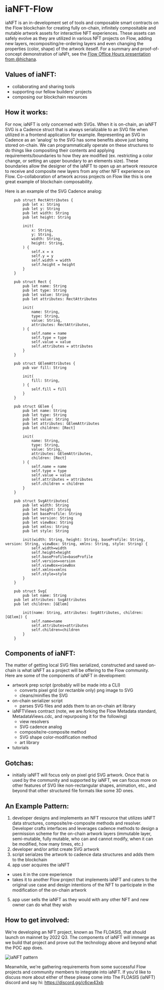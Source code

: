 # iaNFT-Flow

iaNFT is an in-development set of tools and composable smart contracts on the Flow blockchain for creating fully on-chain, infinitely compositable and mutable artwork assets for interactive NFT experiences. These assets can safely evolve as they are utilized in various NFT projects on Flow, adding new layers, recompositing/re-ordering layers and even changing the properties (color, shape) of the artwork iteself. For a summary and proof-of-concept demonstration of iaNFt, see the [Flow Office Hours presentation from @hichana](https://youtu.be/q8jk5hGAwSs?t=1865).

## Values of iaNFT:
- collaborating and sharing tools
- supporting our fellow builders' projects
- composing our blockchain resources

## How it works:
For now, iaNFT is only concerned with SVGs. When it is on-chain, an iaNFT SVG is a Cadence struct that is always serializable to an SVG file when utilized in a frontend application for example. Representing an SVG in Cadence as an 'analog' to the SVG has some benefits above just being stored on-chain. We can programmatically operate on these structures to do things like compositing their contents and applying requirements/boundaries to how they are modified (ex. restricting a color change, or setting an upper boundary to an elements size). These boundaries allow the designer of the iaNFT to open up an artwork resource to receive and composite new layers from any other NFT experience on Flow. Co-collaboration of artwork across projects on Flow like this is one great example of blockchain composability.

Here is an example of the SVG Cadence analog:
```
    pub struct RectAttributes {
        pub let x: String
        pub let y: String
        pub let width: String
        pub let height: String

        init(
            x: String,
            y: String,
            width: String,
            height: String,
        ) {
            self.x = x
            self.y = y
            self.width = width
            self.height = height
        }
    }

    pub struct Rect {
        pub let name: String
        pub let type: String
        pub let value: String
        pub let attributes: RectAttributes

        init(
            name: String,
            type: String,
            value: String,
            attributes: RectAttributes,
        ) {
            self.name = name
            self.type = type
            self.value = value
            self.attributes = attributes
        }
    }

    pub struct GElemAttributes {
        pub var fill: String

        init(
            fill: String,
        ) {
            self.fill = fill
        }
    }

    pub struct GElem {
        pub let name: String
        pub let type: String
        pub let value: String
        pub let attributes: GElemAttributes
        pub let children: [Rect]

        init(
            name: String,
            type: String,
            value: String,
            attributes: GElemAttributes,
            children: [Rect]
        ) {
            self.name = name
            self.type = type
            self.value = value
            self.attributes = attributes
            self.children = children
        }
    }

    pub struct SvgAttributes{
        pub let width: String
        pub let height: String
        pub let baseProfile: String
        pub let version: String
        pub let viewBox: String
        pub let xmlns: String
        pub let style: String

        init(width: String, height: String, baseProfile: String, version: String, viewBox: String, xmlns: String, style: String) {
            self.width=width
            self.height=height
            self.baseProfile=baseProfile
            self.version=version
            self.viewBox=viewBox
            self.xmlns=xmlns
            self.style=style
        }
    }

	pub struct Svg{
		pub let name: String
    pub let attributes: SvgAttributes
    pub let children: [GElem]

		init(name: String, attributes: SvgAttributes, children: [GElem]) {
			self.name=name
            self.attributes=attributes
            self.children=children
		}
	}
```

## Components of iaNFT:
The matter of getting local SVG files serialized, constructed and saved on-chain is what iaNFT as a project will be offering to the Flow community. Here are some of the components of iaNFT in development:
- artwork prep script (probably will be made into a CLI)
  - converts pixel grid (or rectanble only) png image to SVG
  - cleans/minifies the SVG
- on-chain serializer script
  - parses SVG files and adds them to an on-chain art library
- iaNFTViews contract (note, we are forking the Flow Metadata standard, MetadataViews.cdc, and repurposing it for the following)
  - view resolvers
  - SVG cadence analog
  - composite/re-composite method
  - SVG shape color-modification method
  - art library
- tutorials 

## Gotchas:
- initially iaNFT will focus only on pixel grid SVG artwork. Once that is used by the community and supported by iaNFT, we can focus more on other features of SVG like non-rectangular shapes, animation, etc., and beyond that other structured file formats like some 3D ones.


## An Example Pattern:
1. developer designs and implements an NFT resource that utilizes iaNFT data structures, composite/re-composite methods and resolver. Developer crafts interfaces and leverages cadence methods to design a permission scheme for the on-chain artwork layers (immutable layer, semi-mutable, fully mutable, who can and cannot modify, when it can be modified, how many times, etc.)
2. developer and/or artist create SVG artwork
3. script serialzes the artwork to cadence data structures and adds them to the blockchain
4. app user acquires the iaNFT 
  - uses it in the core experience
  - takes it to another Flow project that implements iaNFT and caters to the original use case and design intentions of the NFT to participate in the modification of the on-chain artwork
5. app user sells the iaNFT as they would with any other NFT and new owner can do what they wish

## How to get involved:
We're developing an NFT project, known as The FLOASIS, that should launch on mainnet by 2022 Q3. The components of iaNFT will immerge as we build that project and prove out the technology above and beyond what the POC app does. 

![iaNFT pattern](https://github.com/hichana/iaNFT-Flow/blob/main/images/project-execution.png)

Meanwhile, we're gathering requirements from some successful Flow projects and community members to integrate into iaNFT. If you'd like to discuss more about either of these please come into The FLOASIS (iaNFT) discord and say hi: https://discord.gg/c6cw43xb
